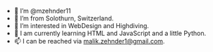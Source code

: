 - 👋 I’m @mzehnder11
- 📌 I’m from Solothurn, Switzerland.
- 👀 I’m interested in WebDesign and Highdiving.
- 🌱 I am currently learning HTML and JavaScript and a little Python.
- 📫 I can be reached via malik.zehnder1@gmail.com.

<!---
mzehnder11/mzehnder11 is a ✨ special ✨ repository because its `README.md` (this file) appears on your GitHub profile.
You can click the Preview link to take a look at your changes.
--->
